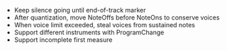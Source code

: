 * Keep silence going until end-of-track marker
* After quantization, move NoteOffs before NoteOns to conserve voices
* When voice limit exceeded, steal voices from sustained notes
* Support different instruments with ProgramChange
* Support incomplete first measure
